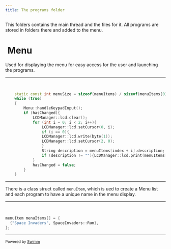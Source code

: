 ```yaml
---
title: The programs folder
---
```

This folders contains the main thread and the files for it. All programs are stored in folders there and added to the menu.

# &nbsp;Menu

Used for displaying the menu for easy access for the user and launching the programs.

<SwmSnippet path="/src/programs/Menu.cpp" line="61">

---

&nbsp;

```c++
    static const int menuSize = sizeof(menuItems) / sizeof(menuItems[0]);
    while (true)
    {
        Menu::handleKeypadInput();
        if (hasChanged){
            LCDManager::lcd.clear();
            for (int i = 0; i < 2; i++){
                LCDManager::lcd.setCursor(0, i);
                if (i == 0){
                LCDManager::lcd.write(byte(1));
                LCDManager::lcd.setCursor(2, 0);
                }
                String description = menuItems[index + i].description;
                if (description != ""){LCDManager::lcd.print(menuItems[index + i].description);}
            }
            hasChanged = false;
        }
    }
```

---

</SwmSnippet>

There is a class struct called <SwmToken path="/src/programs/Menu.cpp" pos="5:2:2" line-data="struct menuItem {">`menuItem`</SwmToken>, which is ued to create a Menu list and each program to have a unique name in the menu display.

<SwmSnippet path="/src/programs/Menu.cpp" line="10">

---

&nbsp;

```c++
menuItem menuItems[] = {
  {"Space Invaders", SpaceInvaders::Run},
};
```

---

</SwmSnippet>

<SwmMeta version="3.0.0" repo-id="Z2l0aHViJTNBJTNBTXVsdGlMYXVuY2hlciUzQSUzQVZhbmthbmF0b3Jh" repo-name="MultiLauncher"><sup>Powered by [Swimm](https://app.swimm.io/)</sup></SwmMeta>

